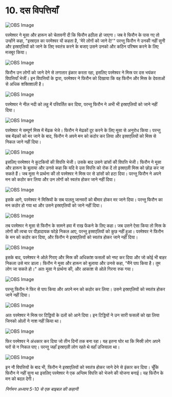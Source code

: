 # 10. दस विपत्तियाँ

![OBS Image](https://cdn.door43.org/obs/jpg/360px/obs-en-10-01.jpg)

परमेश्वर ने मूसा और हारून को चेतावनी दी कि फिरौन हठीला हो जाएगा। जब वे फिरौन के पास गए तो उन्होंने कहा, "इस्राएल का परमेश्वर यों कहता है, 'मेरे लोगों को जाने दे!'" परन्तु फिरौन ने उनकी नहीं सुनी और इस्राएलियों को जाने के लिए स्वतंत्र करने के बजाए उसने उनको और कठिन परिश्रम करने के लिए मजबूर किया।

![OBS Image](https://cdn.door43.org/obs/jpg/360px/obs-en-10-02.jpg)

फिरौन उन लोगों को जाने देने से लगातार इंकार करता रहा, इसलिए परमेश्वर ने मिस्र पर दस भयंकर विपत्तियाँ भेजीं। इन विपत्तियों के द्वारा, परमेश्वर ने फिरौन को दिखाया कि वह फिरौन और मिस्र के देवताओं से अधिक शक्तिशाली है।

![OBS Image](https://cdn.door43.org/obs/jpg/360px/obs-en-10-03.jpg)

परमेश्वर ने नील नदी को लहू में परिवर्तित कर दिया, परन्तु फिरौन ने अभी भी इस्राएलियों को जाने नहीं दिया।

![OBS Image](https://cdn.door43.org/obs/jpg/360px/obs-en-10-04.jpg)

परमेश्वर ने सम्पूर्ण मिस्र में मेंढक भेजे। फिरौन ने मेढकों दूर करने के लिए मूसा से अनुरोध किया। परन्तु सब मेंढकों को मर जाने के बाद, फिरौन ने अपने मन को कठोर कर लिया और इस्राएलियों को मिस्र से निकल जाने नहीं दिया।

![OBS Image](https://cdn.door43.org/obs/jpg/360px/obs-en-10-05.jpg)

इसलिए परमेश्वर ने कुटकियों की विपत्ति भेजी। उसके बाद उसने डांसों की विपत्ति भेजी। फिरौन ने मूसा और हारून के बुलाया और उनसे कहा कि यदि वे उस विपत्ति को रोक दें तो इस्राएली मिस्र को छोड़ कर जा सकते हैं। जब मूसा ने प्रार्थना की तो परमेश्वर ने मिस्र पर से डांसों को हटा दिया। परन्तु फिरौन ने अपने मन को कठोर कर लिया और उन लोगों को स्वतंत्र होकर जाने नहीं दिया।

![OBS Image](https://cdn.door43.org/obs/jpg/360px/obs-en-10-06.jpg)

इसके आगे, परमेश्वर ने मिस्रियों के सब पालतू जानवरों को बीमार होकर मर जाने दिया। परन्तु फिरौन का मन कठोर हो गया था और उसने इस्राएलियों को जाने नहीं दिया।

![OBS Image](https://cdn.door43.org/obs/jpg/360px/obs-en-10-07.jpg)

तब परमेश्वर ने मूसा से फिरौन के सामने हवा में राख फेंकने के लिए कहा। जब उसने ऐसा किया तो मिस्र के लोगों की त्वचा पर पीड़ादायक फोड़े निकल आए, परन्तु इस्राएलियों को कुछ नहीं हुआ। परमेश्वर ने फिरौन के मन को कठोर कर दिया, और फिरौन ने इस्राएलियों को स्वतंत्र होकर जाने नहीं दिया।

![OBS Image](https://cdn.door43.org/obs/jpg/360px/obs-en-10-08.jpg)

इसके बाद, परमेश्वर ने ओले गिराए और मिस्र की अधिकांश फसलों को नष्ट कर दिया और जो कोई भी बाहर निकला उसे मार डाला। फिरौन ने मूसा और हारून को बुलाया और उनसे कहा, "मैंने पाप किया है। तुम लोग जा सकते हो।" अतः मूसा ने प्रार्थना की, और आकाश से ओले गिरना रुक गया।

![OBS Image](https://cdn.door43.org/obs/jpg/360px/obs-en-10-09.jpg)

परन्तु फिरौन ने फिर से पाप किया और अपने मन को कठोर कर लिया। उसने इस्राएलियों को स्वतंत्र होकर जाने नहीं दिया।

![OBS Image](https://cdn.door43.org/obs/jpg/360px/obs-en-10-10.jpg)

अतः परमेश्वर ने मिस्र पर टिड्डियों के दलों को आने दिया। इन टिड्डियों ने उन सारी फसलों को खा लिया जिनको ओलों ने नाश नहीं किया था।

![OBS Image](https://cdn.door43.org/obs/jpg/360px/obs-en-10-11.jpg)

फिर परमेश्वर ने अंधकार कर दिया जो तीन दिनों तक बना रहा। यह इतना घोर था कि मिस्री लोग अपने घरों से न निकल पाए। परन्तु जहाँ इस्राएली लोग रहते थे वहाँ उजियाला था।

![OBS Image](https://cdn.door43.org/obs/jpg/360px/obs-en-10-12.jpg)

इन नौ विपत्तियों के बाद भी, फिरौन ने इस्राएलियों को स्वतंत्र होकर जाने देने से इंकार कर दिया। चूँकि फिरौन ने नहीं सुना था इसलिए परमेश्वर ने एक अन्तिम विपत्ति को भेजने की योजना बनाई। यह फिरौन के मन को बदल देगी।

_निर्गमन अध्याय 5-10 से एक बाइबल की कहानी_
